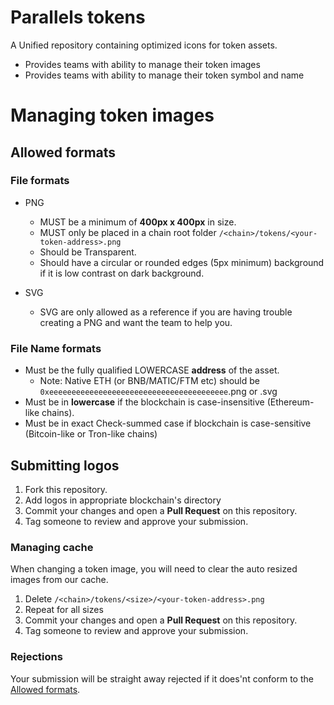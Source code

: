 # Parallels tokens

A Unified repository containing optimized icons for token assets.

- Provides teams with ability to manage their token images
- Provides teams with ability to manage their token symbol and name

# Managing token images

## Allowed formats

### File formats

- PNG

  - MUST be a minimum of **400px x 400px** in size.
  - MUST only be placed in a chain root folder `/<chain>/tokens/<your-token-address>.png`
  - Should be Transparent.
  - Should have a circular or rounded edges (5px minimum) background if it is low contrast on dark background.

- SVG

  - SVG are only allowed as a reference if you are having trouble creating a PNG and want the team to help you.

### File Name formats

- Must be the fully qualified LOWERCASE **address** of the asset.
  - Note: Native ETH (or BNB/MATIC/FTM etc) should be `0xeeeeeeeeeeeeeeeeeeeeeeeeeeeeeeeeeeeeeeee`.png or .svg
- Must be in **lowercase** if the blockchain is case-insensitive (Ethereum-like chains).
- Must be in exact Check-summed case if blockchain is case-sensitive (Bitcoin-like or Tron-like chains)

## Submitting logos

1. Fork this repository.
2. Add logos in appropriate blockchain's directory
3. Commit your changes and open a **Pull Request** on this repository.
4. Tag someone to review and approve your submission.

### Managing cache

When changing a token image, you will need to clear the auto resized images from our cache.

1. Delete `/<chain>/tokens/<size>/<your-token-address>.png`
2. Repeat for all sizes
3. Commit your changes and open a **Pull Request** on this repository.
4. Tag someone to review and approve your submission.

### Rejections

Your submission will be straight away rejected if it does'nt conform to the [Allowed formats](#Allowed-formats).
